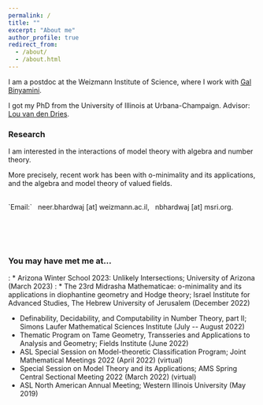 ```yaml
---
permalink: /
title: ""
excerpt: "About me"
author_profile: true
redirect_from: 
  - /about/
  - /about.html
---
```

I am a postdoc at the Weizmann Institute of Science, where I work with <a href="https://binyamini.wordpress.com/" target="_blank">Gal Binyamini</a>.

I got my PhD from the University of Illinois at Urbana-Champaign. Advisor: <a href="https://math.illinois.edu/directory/profile/vddries" target="_blank">Lou van den Dries</a>. 
        


### Research

I am interested in the interactions of model theory with algebra and number theory. 

More precisely, recent work has been with o-minimality and its applications, and the algebra and model theory of valued fields.

<br>
`Email:` &nbsp; neer.bhardwaj [at] weizmann.ac.il,  &nbsp;   nbhardwaj [at] msri.org.
<br>
<script type="text/javascript"
  src="https://www.maths.nottingham.ac.uk/plp/pmadw/LaTeXMathML.js"> 
 </script>
 
 
<br>
<br>
<br>
<br>

### You may have met me at...
 : * Arizona Winter School 2023: Unlikely Intersections; University of Arizona (March 2023)
 : * The 23rd Midrasha Mathematicae: o-minimality and its applications in diophantine geometry and Hodge theory; Israel Institute for Advanced Studies, The Hebrew University of Jerusalem (December 2022)
 * Definability, Decidability, and Computability in Number Theory, part II; Simons Laufer Mathematical Sciences Institute (July -- August 2022)
 * Thematic Program on Tame Geometry, Transseries and Applications to Analysis and Geometry; Fields Institute (June 2022)
  * ASL Special Session on Model-theoretic Classification Program; Joint Mathematical Meetings 2022 (April 2022) (virtual)
 * Special Session on Model Theory and its Applications; AMS Spring Central Sectional Meeting 2022 (March 2022) (virtual)
 * ASL North American Annual Meeting; Western Illinois University (May 2019)
<!--
* Sparsity of Algebraic Points; Mathematical Sciences Research Institute (June 2021) (virtual)
 * Graduate Student Conference in Logic XXII; University of Illinois at Urbana-Champaign (March 2021) (virtual)
 * Graduate Student Conference in Logic XIX; University of Wisconsin at Madison (March 2018)
-->
 





